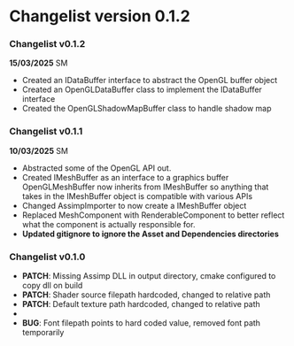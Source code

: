 Changelist version 0.1.2
========================

### Changelist v0.1.2
**15/03/2025** SM
- Created an IDataBuffer interface to abstract the OpenGL buffer object
- Created an OpenGLDataBuffer class to implement the IDataBuffer interface
- Created the OpenGLShadowMapBuffer class to handle shadow map

### Changelist v0.1.1
**10/03/2025** SM
- Abstracted some of the OpenGL API out.
- Created IMeshBuffer as an interface to a graphics buffer
  OpenGLMeshBuffer now inherits from IMeshBuffer so anything that takes in the IMeshBuffer object is compatible with various APIs
- Changed AssimpImporter to now create a IMeshBuffer object
- Replaced MeshComponent with RenderableComponent to better reflect what the component is actually responsible for.
- **Updated gitignore to ignore the Asset and Dependencies directories**

### Changelist v0.1.0
- **PATCH**: Missing Assimp DLL in output directory, cmake configured to copy dll on build
- **PATCH**: Shader source filepath hardcoded, changed to relative path
- **PATCH**: Default texture path hardcoded, changed to relative path
- 
- **BUG**: Font filepath points to hard coded value, removed font path temporarily
